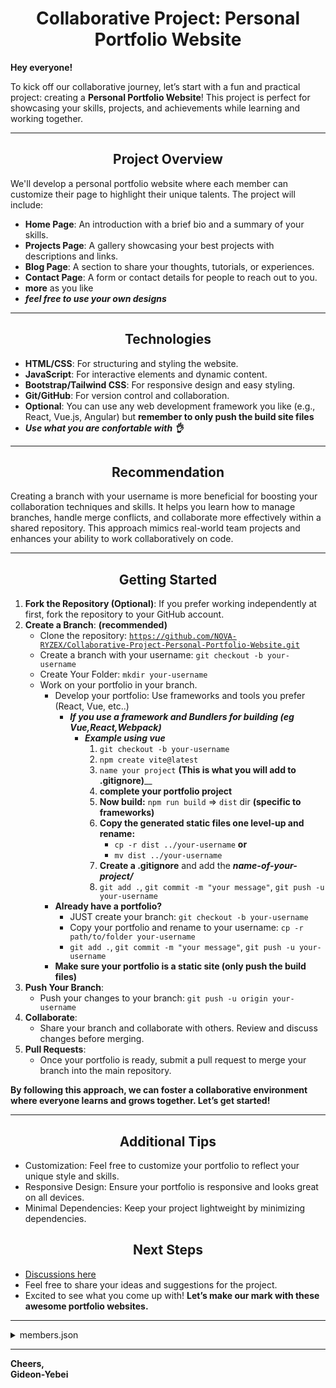 <h1 align="center">Collaborative Project: Personal Portfolio Website</h1>

**Hey everyone!**

To kick off our collaborative journey, let’s start with a fun and practical project: creating a **Personal Portfolio Website**! This project is perfect for showcasing your skills, projects, and achievements while learning and working together.

---

<h2 align="center">Project Overview</h2>

We'll develop a personal portfolio website where each member can customize their page to highlight their unique talents. The project will include:
- **Home Page**: An introduction with a brief bio and a summary of your skills.
- **Projects Page**: A gallery showcasing your best projects with descriptions and links.
- **Blog Page**: A section to share your thoughts, tutorials, or experiences.
- **Contact Page**: A form or contact details for people to reach out to you.
- **more** as you like
- **_feel free  to use your own designs_**

---

<h2 align="center">Technologies</h2>

- **HTML/CSS**: For structuring and styling the website.
- **JavaScript**: For interactive elements and dynamic content.
- **Bootstrap/Tailwind CSS**: For responsive design and easy styling.
- **Git/GitHub**: For version control and collaboration.
- **Optional**: You can use any web development framework you like (e.g., React, Vue.js, Angular) but **remember to only push the build site files**
- **_Use what you are confortable with 👌_**

---

<h2 align="center">Recommendation</h2>

Creating a branch with your username is more beneficial for boosting your collaboration techniques and skills. It helps you learn how to manage branches, handle merge conflicts, and collaborate more effectively within a shared repository. This approach mimics real-world team projects and enhances your ability to work collaboratively on code.

---

<h2 align="center">Getting Started</h2>

1. **Fork the Repository (Optional)**: If you prefer working independently at first, fork the repository to your GitHub account.
2. **Create a Branch**: **(recommended)**
   - Clone the repository: <code>https://github.com/NOVA-RYZEX/Collaborative-Project-Personal-Portfolio-Website.git</code>
   - Create a branch with your username: `git checkout -b your-username`
   - Create Your Folder: `mkdir your-username`
   - Work on your portfolio in your branch.
      - Develop your portfolio: Use frameworks and tools you prefer (React, Vue, etc..)
         - _**If you use a framework and Bundlers for building (eg Vue,React,Webpack)**_
            - **_Example using vue_**
              1. `git checkout -b your-username`
              2. `npm create vite@latest`
              3. `name your project` **(This is what you will add to .gitignore)**__
              4. **complete your portfolio project**
              5. **Now build:** `npm run build` => `dist` dir **(specific to frameworks)**
              6. **Copy the generated static files one level-up and rename:**
                 - `cp -r dist ../your-username` **or**
                 - `mv dist ../your-username`
              7. **Create a .gitignore** and add the **_name-of-your-project/_**
              8. `git add .`, `git commit -m "your message"`, `git push -u your-username`
      - **__Already have a portfolio?__**
          - JUST create your branch: `git checkout -b your-username`
          - Copy your portfolio and rename to your username: `cp -r path/to/folder your-username`
          - `git add .`, `git commit -m "your message"`, `git push -u your-username`
      - **Make sure your portfolio is a **static site** (only push the build files)**
3. **Push Your Branch**:
   - Push your changes to your branch: `git push -u origin your-username`
4. **Collaborate**:
   - Share your branch and collaborate with others. Review and discuss changes before merging.
5. **Pull Requests**:
   - Once your portfolio is ready, submit a pull request to merge your branch into the main repository.

**By following this approach, we can foster a collaborative environment where everyone learns and grows together. Let’s get started!**

---

<h2 align="center">Additional Tips</h2>

- Customization: Feel free to customize your portfolio to reflect your unique style and skills.
- Responsive Design: Ensure your portfolio is responsive and looks great on all devices.
- Minimal Dependencies: Keep your project lightweight by minimizing dependencies.

<h2 align="center">Next Steps</h2>

- [Discussions here](https://github.com/NOVA-RYZEX/Collaborative-Project-Personal-Portfolio-Website/discussions)
- Feel free to share your ideas and suggestions for the project.
- Excited to see what you come up with! **Let’s make our mark with these awesome portfolio websites.**

---

<details>
  <summary>members.json</summary>

  ```json

[
  // Add your information below in the following format:
  {
     "name": "Your Name",
     "avatar": "URL to your avatar image",
     "role": "Your Role",
     "portfolio": "Link to your portfolio",
     "location": "Your Location",
     "bio": "A brief bio about yourself",
     "skills": ["Your", "Skills", "Separated", "By", "Commas"],
     "social_links": {
       "linkedin": "https://linkedin.com/in/your-profile",
       "github": "https://github.com/your-username",
       "twitter": "https://twitter.com/your-username"
     }
  },
]

```

</details>

---

**Cheers,**  
**Gideon-Yebei**
